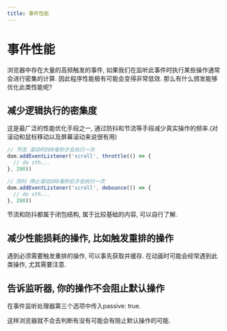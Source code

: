 ```yaml
---
title: 事件性能
---
```


# 事件性能

浏览器中存在大量的高频触发的事件, 如果我们在监听此事件时执行某些操作通常会进行密集的计算. 因此程序性能极有可能会变得非常低效.
那么有什么颁发能够优化此类性能呢?


## 减少逻辑执行的密集度

这是最广泛的性能优化手段之一, 通过防抖和节流等手段减少真实操作的频率.(对滚动和鼠标移动以及屏幕滚动来说很有用)

```ts
// 节流 滚动时200毫秒才会执行一次
dom.addEventListener('scroll', throttle(() => {
  // do sth...
}, 200))

// 防抖 停止滚动200毫秒后才会执行一次
dom.addEventListener('scroll', debounce(() => {
  // do sth...
}, 200))
```
节流和防抖都属于闭包结构, 属于比较基础的内容, 可以自行了解.

## 减少性能损耗的操作, 比如触发重排的操作

遇到必须需要触发重排的操作, 可以事先获取并缓存.
在动画时可能会经常遇到此类操作, 尤其需要注意.

## 告诉监听器, 你的操作不会阻止默认操作

在事件监听处理器第三个选项中传入passive: true.

这样浏览器就不会去判断有没有可能会有阻止默认操作的可能.

